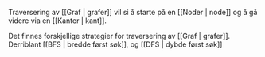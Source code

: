 Traversering av [[Graf | grafer]] vil si å starte på en [[Noder | node]] og å gå videre via en [[Kanter | kant]].

Det finnes forskjellige strategier for traversering av [[Graf | grafer]]. Derriblant [[BFS | bredde først søk]], og [[DFS | dybde først søk]]